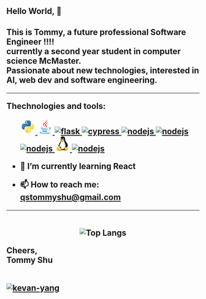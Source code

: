 <h2> Hello World, 👋 <h2>

<p>This is Tommy, a future professional Software Engineer !!!! 
  <br>
  currently a second year student in computer science McMaster. 
  <br>
  Passionate about new technologies, interested in AI, web dev and software engineering.

------------------------------------
  Thechnologies and tools:
  <ul>
     <a href="https://www.python.org" target="#"> <img src="https://raw.githubusercontent.com/devicons/devicon/master/icons/python/python-original.svg" alt="python" width="40" height="40"/> </a>
  <a href="https://www.java.com" target="#"> <img src="https://raw.githubusercontent.com/devicons/devicon/master/icons/java/java-original.svg" alt="java" width="40" height="40"/> </a> 
  <a href="https://flask.palletsprojects.com/en/2.0.x/" target="#"> <img src="https://www.vectorlogo.zone/logos/pocoo_flask/pocoo_flask-ar21.svg" alt="flask" width="80" height="40"/> </a>
  <a href="https://www.cypress.io/" target="#"> <img src="https://github.com/simple-icons/simple-icons/blob/master/icons/cypress.svg" alt="cypress" width="40" height="40"/> </a>
  <a href="https://nodejs.org/en/" target="#"> <img src="https://www.vectorlogo.zone/logos/nodejs/nodejs-horizontal.svg" alt="nodejs" width="100" height="40"/> </a>
  <a href="https://reactjs.org/" target="#"> <img src="https://www.vectorlogo.zone/logos/reactjs/reactjs-icon.svg" alt="nodejs" width="40" height="40"/> </a>
  <a href="https://git-scm.com/" target="#"> <img src="https://www.vectorlogo.zone/logos/git-scm/git-scm-ar21.svg" alt="nodejs" width="80" height="40"/> </a>
  <a href="https://www.linux.org/" target="_blank"> <img src="https://raw.githubusercontent.com/devicons/devicon/master/icons/linux/linux-original.svg" alt="linux" width="40" height="40"/> </a> 
  <a href="https://www.mysql.com/" target="#"> <img src="https://www.vectorlogo.zone/logos/mysql/mysql-horizontal.svg" alt="nodejs" width="80" height="40"/> </a>
  </ul>
  
<!--   - 🔭 I’m currently working on ... -->
- 🌱 I’m currently learning React
<!-- - 👯 I’m looking to collaborate on ...
- 🤔 I’m looking for help with ...
- 💬 Ask me about ... -->
- 📫 How to reach me: qstommyshu@gmail.com
<!-- - 😄 Pronouns: ...
- ⚡ Fun fact: ...  -->
  -----------------------------
<!--   📈 My GitHub Stats
 <div align="center">
<img  alt ="qstommyshu's Github Stats"src="https://github-readme-stats.vercel.app/api?username=qstommyshu&show_icons=true&theme=vue">
</div> -->
  <br>
<div align="center">
<img alt ="Top Langs"src="https://github-readme-stats.vercel.app/api/top-langs/?username=qstommyshu&layout=compact&theme=vue">
</div>

 Cheers,
 <br>
 Tommy Shu
 </p>
  <br>
  <a href="https://www.linkedin.com/in/qi-shu-332786193/"> <img align="center" src="https://img.icons8.com/color/linkedin" alt="kevan-yang" height="40" width="40" />
